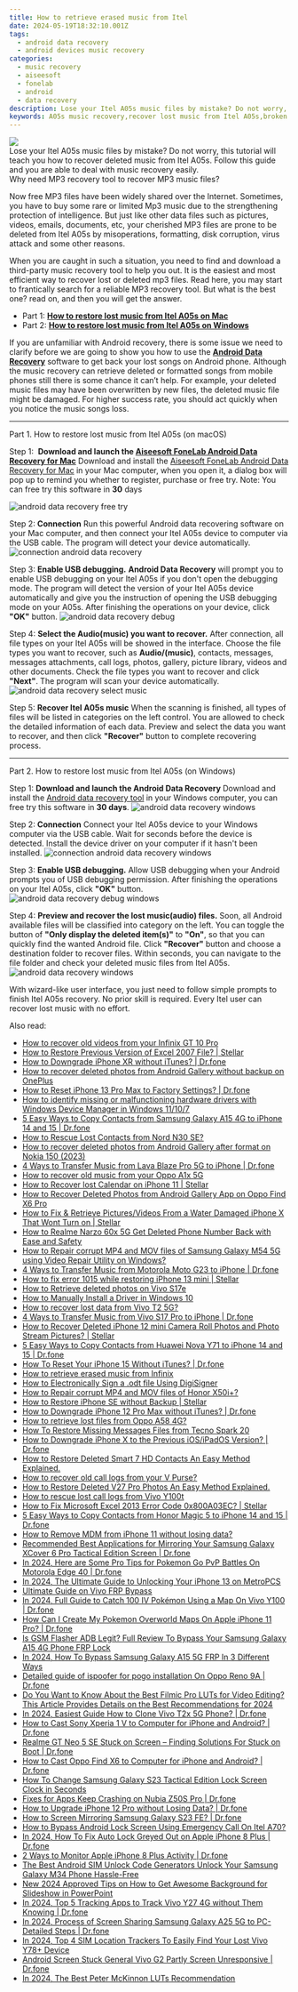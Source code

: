 ```yaml
---
title: How to retrieve erased music from Itel
date: 2024-05-19T18:32:10.001Z
tags: 
  - android data recovery
  - android devices music recovery
categories: 
  - music recovery
  - aiseesoft
  - fonelab
  - android
  - data recovery
description: Lose your Itel A05s music files by mistake? Do not worry, this tutorial will teach you how to recover deleted music from Itel A05s. Follow this guide and you are able to deal with music recovery easily.
keywords: A05s music recovery,recover lost music from Itel A05s,broken Itel songs recovery solution,Unerase music from Itel,save lost music on Itel A05s,undelete music from A05s,recover deleted music 2018 for Itel A05s,A05s data recovery,Itel reset but recover music,how to recover deleted music in A05s,how to retrieve song from Itel A05s,recover deleted song 2018 for Itel
---
```


<img src="https://img0mobiles.techidaily.com/images/best-assets/devices/itel/itel-a05s/3.jpg" class="atpl-imgstyle"  />

<div class="atpl-content atpl-for-fonelab-android recover-music">

<div class="atpl-post-description-part-1">
Lose your Itel A05s music files by mistake? Do not worry, this tutorial will teach you how to recover deleted music from Itel A05s. Follow this guide and you are able to deal with music recovery easily.
</div>



<div class="atpl-post-description-part-2">
<div class="tpl-content-sub-paragraph-title">
  Why need MP3 recovery tool to recover MP3 music files?
</div>
<div class="tpl-content-sub-paragraph-content">
  <p>
    Now free MP3 files have been widely shared over the Internet. Sometimes, you have to buy some rare or limited Mp3 music due to the strengthening protection of intelligence. But just like other data files such as pictures, videos, emails, documents, etc, your cherished MP3 files are prone to be deleted from Itel A05s by misoperations, formatting, disk corruption, virus attack and some other reasons.
  </p>
  <p>
    When you are caught in such a situation, you need to find and download a third-party music recovery tool to help you out. It is the easiest and most efficient way to recover lost or deleted mp3 files. Read here, you may start to frantically search for a reliable MP3 recovery tool. But what is the best one? read on, and then you will get the answer. 
  </p>
</div>
</div>

<ul>
  <li>Part 1: <strong><a href="#p1">How to restore lost music from Itel A05s on Mac</a></strong></li>
  <li>Part 2: <strong><a href="#p2">How to restore lost music from Itel A05s on Windows</a></strong></li>
</ul>


<div class="atpl-post-description-part-3">
<div class="tpl-content-sub-paragraph-normal">
  <p>
    If you are unfamiliar with Android recovery, there is some issue we need to clarify before we are going to show you how to use the <a href="https://tools.techidaily.com/aiseesoft-android-data-recovery/" ><strong>Android Data Recovery</strong></a> software to get back your lost songs on Android phone. Although the music recovery can retrieve deleted or formatted songs from mobile phones still there is some chance it can’t help. For example, your deleted music files may have been overwritten by new files, the deleted music file might be damaged. For higher success rate, you should act quickly when you notice the music songs loss.
  </p>
</div>
</div>



<!-- Part 1 -->
<a id="p1" name="p1" ></a><hr>

<div>
  <span class="atpl-step-part-style">Part 1. How to restore lost music from Itel A05s (on macOS)</span>
</div>

<span class="atpl-stepstyle-a"><span>Step 1: </span></span> <strong>Download and launch the <a href="https://tools.techidaily.com/aiseesoft-android-data-recovery-for-mac/" >Aiseesoft FoneLab Android Data Recovery for Mac</a></strong>
Download and install the <a href="https://tools.techidaily.com/aiseesoft-android-data-recovery-for-mac/" >Aiseesoft FoneLab Android Data Recovery for Mac</a> in your Mac computer, when you open it, a dialog box will pop up to remind you whether to register, purchase or free try.
Note: You can free try this software in <strong>30</strong> days

<img src="https://tools.techidaily.com/images/apps/aiseesoft/android-data-recovery/mac-free-try.png" class="atpl-imgstyle" alt="android data recovery free try" />

<span class="atpl-stepstyle-a"><span>Step 2: </span></span> <strong>Connection</strong>
Run this powerful Android data recovering software on your Mac computer, and then connect your Itel A05s device to computer via the USB cable. The program will detect your device automatically.
<img src="https://tools.techidaily.com/images/apps/aiseesoft/android-data-recovery/mac-connection-interface.jpg" class="atpl-imgstyle" alt="connection android data recovery" />

<span class="atpl-stepstyle-a"><span>Step 3: </span></span> <strong>Enable USB debugging.</strong>
<strong>Android Data Recovery</strong> will prompt you to enable USB debugging on your Itel A05s if you don't open the debugging mode. The program will detect the version of your Itel A05s device automatically and give you the instruction of opening the USB debugging mode on your A05s. After finishing the operations on your device, click <strong>"OK"</strong> button.
<img src="https://tools.techidaily.com/images/apps/aiseesoft/android-data-recovery/mac-android-usb-debug.jpg"  class="atpl-imgstyle" alt="android data recovery debug" />

<span class="atpl-stepstyle-a"><span>Step 4: </span></span> <strong>Select the Audio(music) you want to recover.</strong>
After connection, all file types on your Itel A05s will be showed in the interface. Choose the file types you want to recover, such as <strong>Audio/(music)</strong>, contacts, messages, messages attachments, call logs, photos, gallery, picture library, videos and other documents. Check the file types you want to recover and click <b>"Next"</b>. The program will scan your device automatically.
<img src="https://tools.techidaily.com/images/apps/aiseesoft/android-data-recovery/mac-choose-type-music.jpg" class="atpl-imgstyle" alt="android data recovery select music" />

<span class="atpl-stepstyle-a"><span>Step 5: </span></span> <strong>Recover Itel A05s music</strong>
When the scanning is finished, all types of files will be listed in categories on the left control. You are allowed to check the detailed information of each data. Preview and select the data you want to recover, and then click <b>"Recover"</b> button to complete recovering process.


<a id="p2" name="p2"></a><hr>

<!-- Part 2 -->
<div>
  <span class="atpl-step-part-style">Part 2. How to restore lost music from Itel A05s (on Windows)</span>
</div>

<span class="atpl-stepstyle-a"><span>Step 1: </span></span> <strong>Download and launch the Android Data Recovery</strong>
Download and install the <a href="https://tools.techidaily.com/aiseesoft-android-data-recovery-for-win/" >Android data recovery tool</a> in your Windows computer, you can free try this software in <b>30 days</b>.
<img src="https://tools.techidaily.com/images/apps/aiseesoft/android-data-recovery/win-start-interface.png"  class="atpl-imgstyle" alt="android data recovery windows" />

<span class="atpl-stepstyle-a"><span>Step 2: </span></span> <strong>Connection</strong>
Connect your Itel A05s device to your Windows computer via the USB cable. Wait for seconds before the device is detected. Install the device driver on your computer if it hasn't been installed.
<img src="https://tools.techidaily.com/images/apps/aiseesoft/android-data-recovery/win-connection-interface.png" class="atpl-imgstyle" alt="connection android data recovery windows" />

<span class="atpl-stepstyle-a"><span>Step 3: </span></span> <strong>Enable USB debugging.</strong>
Allow USB debugging when your Android prompts you of USB debugging permission. After finishing the operations on your Itel A05s, click <b>"OK"</b> button.
<img src="https://tools.techidaily.com/images/apps/aiseesoft/android-data-recovery/win-android-usb-debug.png" class="atpl-imgstyle" alt="android data recovery debug windows" />

<span class="atpl-stepstyle-a"><span>Step 4: </span></span> <strong>Preview and recover the lost music(audio) files.</strong>
Soon, all Android available files will be classified into category on the left. You can toggle the button of <b>"Only display the deleted item(s)"</b> to <b>"On"</b>, so that you can quickly find the wanted Android file. Click <b>"Recover"</b> button and choose a destination folder to recover files. Within seconds, you can navigate to the file folder and check your deleted music files from Itel A05s.
<img src="https://tools.techidaily.com/images/apps/aiseesoft/android-data-recovery/win-recover-music.jpg" class="atpl-imgstyle" alt="android data recovery windows" />

<div class="atpl-post-description-part-4">
<div class="tpl-content-sub-paragraph-normal">
  <p>
    With wizard-like user interface, you just need to follow simple prompts to finish Itel A05s recovery. No prior skill is required. Every Itel user can recover lost music with no effort.
  </p>
</div>
</div>


<ins class="adsbygoogle"
     style="display:block"
     data-ad-client="ca-pub-7571918770474297"
     data-ad-slot="8358498916"
     data-ad-format="auto"
     data-full-width-responsive="true"></ins>



</div>
<ins class="adsbygoogle"
    style="display:block"
    data-ad-format="autorelaxed"
    data-ad-client="ca-pub-7571918770474297"
    data-ad-slot="1223367746"></ins>

<span class="atpl-alsoreadstyle">Also read:</span>
<div><ul>
<li><a href="https://blog-min.techidaily.com/how-to-recover-old-videos-from-your-infinix-gt-10-pro-by-fonelab-android-recover-video/"><u>How to recover old videos from your Infinix GT 10 Pro</u></a></li>
<li><a href="https://blog-min.techidaily.com/how-to-restore-previous-version-of-excel-2007-file-stellar-by-stellar-guide/"><u>How to Restore Previous Version of Excel 2007 File? | Stellar</u></a></li>
<li><a href="https://blog-min.techidaily.com/how-to-downgrade-iphone-xr-without-itunes-drfone-by-drfone-ios-system-repair-ios-system-repair/"><u>How to Downgrade iPhone XR without iTunes? | Dr.fone</u></a></li>
<li><a href="https://blog-min.techidaily.com/how-to-recover-deleted-photos-from-android-gallery-without-backup-on-oneplus-by-stellar-photo-recovery-android-mobile-photo-recover/"><u>How to recover deleted photos from Android Gallery without backup on OnePlus</u></a></li>
<li><a href="https://blog-min.techidaily.com/how-to-reset-iphone-13-pro-max-to-factory-settings-drfone-by-drfone-ios-system-repair-ios-system-repair/"><u>How to Reset iPhone 13 Pro Max to Factory Settings? | Dr.fone</u></a></li>
<li><a href="https://blog-min.techidaily.com/how-to-identify-missing-or-malfunctioning-hardware-drivers-with-windows-device-manager-in-windows-11107-by-drivereasy-guide/"><u>How to identify missing or malfunctioning hardware drivers with Windows Device Manager in Windows 11/10/7</u></a></li>
<li><a href="https://blog-min.techidaily.com/5-easy-ways-to-copy-contacts-from-samsung-galaxy-a15-4g-to-iphone-14-and-15-drfone-by-drfone-transfer-from-android-transfer-from-android/"><u>5 Easy Ways to Copy Contacts from Samsung Galaxy A15 4G to iPhone 14 and 15 | Dr.fone</u></a></li>
<li><a href="https://blog-min.techidaily.com/how-to-rescue-lost-contacts-from-nord-n30-se-by-fonelab-android-recover-contacts/"><u>How to Rescue Lost Contacts from Nord N30 SE?</u></a></li>
<li><a href="https://blog-min.techidaily.com/how-to-recover-deleted-photos-from-android-gallery-after-format-on-nokia-150-2023-by-stellar-photo-recovery-android-mobile-photo-recover/"><u>How to recover deleted photos from Android Gallery after format on Nokia 150 (2023)</u></a></li>
<li><a href="https://blog-min.techidaily.com/4-ways-to-transfer-music-from-lava-blaze-pro-5g-to-iphone-drfone-by-drfone-transfer-from-android-transfer-from-android/"><u>4 Ways to Transfer Music from Lava Blaze Pro 5G to iPhone | Dr.fone</u></a></li>
<li><a href="https://blog-min.techidaily.com/how-to-recover-old-music-from-your-oppo-a1x-5g-by-fonelab-android-recover-music/"><u>How to recover old music from your Oppo A1x 5G</u></a></li>
<li><a href="https://blog-min.techidaily.com/how-to-recover-lost-calendar-on-iphone-11-stellar-by-stellar-data-recovery-ios-iphone-data-recovery/"><u>How to Recover lost Calendar on iPhone 11 | Stellar</u></a></li>
<li><a href="https://blog-min.techidaily.com/how-to-recover-deleted-photos-from-android-gallery-app-on-oppo-find-x6-pro-by-stellar-photo-recovery-android-mobile-photo-recover/"><u>How to Recover Deleted Photos from Android Gallery App on Oppo Find X6 Pro</u></a></li>
<li><a href="https://blog-min.techidaily.com/how-to-fix-and-retrieve-picturesvideos-from-a-water-damaged-iphone-x-that-wont-turn-on-stellar-by-stellar-data-recovery-ios-iphone-data-recovery/"><u>How to Fix & Retrieve Pictures/Videos From a Water Damaged iPhone X That Wont Turn on | Stellar</u></a></li>
<li><a href="https://blog-min.techidaily.com/how-to-realme-narzo-60x-5g-get-deleted-phone-number-back-with-ease-and-safety-by-fonelab-android-recover-contacts/"><u>How to Realme Narzo 60x 5G Get Deleted Phone Number Back with Ease and Safety</u></a></li>
<li><a href="https://blog-min.techidaily.com/how-to-repair-corrupt-mp4-and-mov-files-of-samsung-galaxy-m54-5g-using-video-repair-utility-on-windows-by-stellar-video-repair-mobile-video-repair/"><u>How to Repair corrupt MP4 and MOV files of Samsung Galaxy M54 5G using Video Repair Utility on Windows? </u></a></li>
<li><a href="https://blog-min.techidaily.com/4-ways-to-transfer-music-from-motorola-moto-g23-to-iphone-drfone-by-drfone-transfer-from-android-transfer-from-android/"><u>4 Ways to Transfer Music from Motorola Moto G23 to iPhone | Dr.fone</u></a></li>
<li><a href="https://blog-min.techidaily.com/how-to-fix-error-1015-while-restoring-iphone-13-mini-stellar-by-stellar-data-recovery-ios-iphone-data-recovery/"><u>How to fix error 1015 while restoring iPhone 13 mini | Stellar</u></a></li>
<li><a href="https://blog-min.techidaily.com/how-to-retrieve-deleted-photos-on-vivo-s17e-by-stellar-photo-recovery-android-mobile-photo-recover/"><u>How to Retrieve  deleted photos on Vivo S17e</u></a></li>
<li><a href="https://blog-min.techidaily.com/how-to-manually-install-a-driver-in-windows-10-by-drivereasy-guide/"><u>How to Manually Install a Driver in Windows 10</u></a></li>
<li><a href="https://blog-min.techidaily.com/how-to-recover-lost-data-from-vivo-t2-5g-by-fonelab-android-recover-data/"><u>How to recover lost data from Vivo T2 5G?</u></a></li>
<li><a href="https://blog-min.techidaily.com/4-ways-to-transfer-music-from-vivo-s17-pro-to-iphone-drfone-by-drfone-transfer-from-android-transfer-from-android/"><u>4 Ways to Transfer Music from Vivo S17 Pro to iPhone | Dr.fone</u></a></li>
<li><a href="https://blog-min.techidaily.com/how-to-recover-deleted-iphone-12-mini-camera-roll-photos-and-photo-stream-pictures-stellar-by-stellar-data-recovery-ios-iphone-data-recovery/"><u>How to Recover Deleted iPhone 12 mini Camera Roll Photos and Photo Stream Pictures? | Stellar</u></a></li>
<li><a href="https://blog-min.techidaily.com/5-easy-ways-to-copy-contacts-from-huawei-nova-y71-to-iphone-14-and-15-drfone-by-drfone-transfer-from-android-transfer-from-android/"><u>5 Easy Ways to Copy Contacts from Huawei Nova Y71 to iPhone 14 and 15 | Dr.fone</u></a></li>
<li><a href="https://blog-min.techidaily.com/how-to-reset-your-iphone-15-without-itunes-drfone-by-drfone-ios-system-repair-ios-system-repair/"><u>How To Reset Your iPhone 15 Without iTunes? | Dr.fone</u></a></li>
<li><a href="https://blog-min.techidaily.com/how-to-retrieve-erased-music-from-infinix-by-fonelab-android-recover-music/"><u>How to retrieve erased music from Infinix</u></a></li>
<li><a href="https://blog-min.techidaily.com/how-to-electronically-sign-a-odt-file-using-digisigner-by-ldigisigner-sign-a-word-sign-a-word/"><u>How to Electronically Sign a .odt file Using DigiSigner</u></a></li>
<li><a href="https://blog-min.techidaily.com/how-to-repair-corrupt-mp4-and-mov-files-of-honor-x50iplus-by-stellar-video-repair-mobile-video-repair/"><u>How to Repair corrupt MP4 and MOV files of Honor X50i+? </u></a></li>
<li><a href="https://blog-min.techidaily.com/how-to-restore-iphone-se-without-backup-stellar-by-stellar-data-recovery-ios-iphone-data-recovery/"><u>How to Restore iPhone SE without Backup | Stellar</u></a></li>
<li><a href="https://blog-min.techidaily.com/how-to-downgrade-iphone-12-pro-max-without-itunes-drfone-by-drfone-ios-system-repair-ios-system-repair/"><u>How to Downgrade iPhone 12 Pro Max without iTunes? | Dr.fone</u></a></li>
<li><a href="https://blog-min.techidaily.com/how-to-retrieve-lost-files-from-oppo-a58-4g-by-fonelab-android-recover-data/"><u>How to retrieve lost files from Oppo A58 4G?</u></a></li>
<li><a href="https://blog-min.techidaily.com/how-to-restore-missing-messages-files-from-tecno-spark-20-by-fonelab-android-recover-messages/"><u>How To  Restore Missing Messages Files from Tecno Spark 20</u></a></li>
<li><a href="https://blog-min.techidaily.com/how-to-downgrade-iphone-x-to-the-previous-iosipados-version-drfone-by-drfone-ios-system-repair-ios-system-repair/"><u>How to Downgrade iPhone X to the Previous iOS/iPadOS Version? | Dr.fone</u></a></li>
<li><a href="https://blog-min.techidaily.com/how-to-restore-deleted-smart-7-hd-contacts-an-easy-method-explained-by-fonelab-android-recover-contacts/"><u>How to Restore Deleted Smart 7 HD Contacts  An Easy Method Explained.</u></a></li>
<li><a href="https://blog-min.techidaily.com/how-to-recover-old-call-logs-from-your-v-purse-by-fonelab-android-recover-call-logs/"><u>How to recover old call logs from your V Purse?</u></a></li>
<li><a href="https://blog-min.techidaily.com/how-to-restore-deleted-v27-pro-photos-an-easy-method-explained-by-fonelab-android-recover-photos/"><u>How to Restore Deleted V27 Pro Photos  An Easy Method Explained.</u></a></li>
<li><a href="https://blog-min.techidaily.com/how-to-rescue-lost-call-logs-from-vivo-y100t-by-fonelab-android-recover-call-logs/"><u>How to rescue lost call logs from Vivo Y100t</u></a></li>
<li><a href="https://blog-min.techidaily.com/how-to-fix-microsoft-excel-2013-error-code-0x800a03ec-stellar-by-stellar-guide/"><u>How to Fix Microsoft Excel 2013 Error Code 0x800A03EC? | Stellar</u></a></li>
<li><a href="https://blog-min.techidaily.com/5-easy-ways-to-copy-contacts-from-honor-magic-5-to-iphone-14-and-15-drfone-by-drfone-transfer-from-android-transfer-from-android/"><u>5 Easy Ways to Copy Contacts from Honor Magic 5 to iPhone 14 and 15 | Dr.fone</u></a></li>
<li><a href="https://blog-min.techidaily.com/how-to-remove-mdm-from-iphone-11-without-losing-data-by-drfone-ios-unlock-ios-unlock/"><u>How to Remove MDM from iPhone 11 without losing data?</u></a></li>
<li><a href="https://screen-mirror.techidaily.com/recommended-best-applications-for-mirroring-your-samsung-galaxy-xcover-6-pro-tactical-edition-screen-drfone-by-drfone-android/"><u>Recommended Best Applications for Mirroring Your Samsung Galaxy XCover 6 Pro Tactical Edition Screen | Dr.fone</u></a></li>
<li><a href="https://android-pokemon-go.techidaily.com/in-2024-here-are-some-pro-tips-for-pokemon-go-pvp-battles-on-motorola-edge-40-drfone-by-drfone-virtual-android/"><u>In 2024, Here are Some Pro Tips for Pokemon Go PvP Battles On Motorola Edge 40 | Dr.fone</u></a></li>
<li><a href="https://sim-unlock.techidaily.com/in-2024-the-ultimate-guide-to-unlocking-your-iphone-13-on-metropcs-by-drfone-ios/"><u>In 2024, The Ultimate Guide to Unlocking Your iPhone 13 on MetroPCS</u></a></li>
<li><a href="https://bypass-frp.techidaily.com/ultimate-guide-on-vivo-frp-bypass-by-drfone-android/"><u>Ultimate Guide on Vivo FRP Bypass</u></a></li>
<li><a href="https://change-location.techidaily.com/in-2024-full-guide-to-catch-100-iv-pokemon-using-a-map-on-vivo-y100-drfone-by-drfone-virtual-android/"><u>In 2024, Full Guide to Catch 100 IV Pokémon Using a Map On Vivo Y100 | Dr.fone</u></a></li>
<li><a href="https://ios-pokemon-go.techidaily.com/how-can-i-create-my-pokemon-overworld-maps-on-apple-iphone-11-pro-drfone-by-drfone-virtual-ios/"><u>How Can I Create My Pokemon Overworld Maps On Apple iPhone 11 Pro? | Dr.fone</u></a></li>
<li><a href="https://bypass-frp.techidaily.com/is-gsm-flasher-adb-legit-full-review-to-bypass-your-samsung-galaxy-a15-4g-phone-frp-lock-by-drfone-android/"><u>Is GSM Flasher ADB Legit? Full Review To Bypass Your Samsung Galaxy A15 4G Phone FRP Lock</u></a></li>
<li><a href="https://android-frp.techidaily.com/in-2024-how-to-bypass-samsung-galaxy-a15-5g-frp-in-3-different-ways-by-drfone-android/"><u>In 2024, How To Bypass Samsung Galaxy A15 5G FRP In 3 Different Ways</u></a></li>
<li><a href="https://android-pokemon-go.techidaily.com/detailed-guide-of-ispoofer-for-pogo-installation-on-oppo-reno-9a-drfone-by-drfone-virtual-android/"><u>Detailed guide of ispoofer for pogo installation On Oppo Reno 9A | Dr.fone</u></a></li>
<li><a href="https://ai-editing-video.techidaily.com/do-you-want-to-know-about-the-best-filmic-pro-luts-for-video-editing-this-article-provides-details-on-the-best-recommendations-for-2024/"><u>Do You Want to Know About the Best Filmic Pro LUTs for Video Editing? This Article Provides Details on the Best Recommendations for 2024</u></a></li>
<li><a href="https://android-transfer.techidaily.com/in-2024-easiest-guide-how-to-clone-vivo-t2x-5g-phone-drfone-by-drfone-transfer-from-android-transfer-from-android/"><u>In 2024, Easiest Guide How to Clone Vivo T2x 5G Phone? | Dr.fone</u></a></li>
<li><a href="https://screen-mirror.techidaily.com/how-to-cast-sony-xperia-1-v-to-computer-for-iphone-and-android-drfone-by-drfone-android/"><u>How to Cast Sony Xperia 1 V to Computer for iPhone and Android? | Dr.fone</u></a></li>
<li><a href="https://fix-guide.techidaily.com/realme-gt-neo-5-se-stuck-on-screen-finding-solutions-for-stuck-on-boot-drfone-by-drfone-fix-android-problems-fix-android-problems/"><u>Realme GT Neo 5 SE Stuck on Screen – Finding Solutions For Stuck on Boot | Dr.fone</u></a></li>
<li><a href="https://screen-mirror.techidaily.com/how-to-cast-oppo-find-x6-to-computer-for-iphone-and-android-drfone-by-drfone-android/"><u>How to Cast Oppo Find X6 to Computer for iPhone and Android? | Dr.fone</u></a></li>
<li><a href="https://android-unlock.techidaily.com/how-to-change-samsung-galaxy-s23-tactical-edition-lock-screen-clock-in-seconds-by-drfone-android/"><u>How To Change Samsung Galaxy S23 Tactical Edition Lock Screen Clock in Seconds</u></a></li>
<li><a href="https://howto.techidaily.com/fixes-for-apps-keep-crashing-on-nubia-z50s-pro-drfone-by-drfone-fix-android-problems-fix-android-problems/"><u>Fixes for Apps Keep Crashing on Nubia Z50S Pro | Dr.fone</u></a></li>
<li><a href="https://review-topics.techidaily.com/how-to-upgrade-iphone-12-pro-without-losing-data-drfone-by-drfone-ios-system-repair-ios-system-repair/"><u>How to Upgrade iPhone 12 Pro without Losing Data? | Dr.fone</u></a></li>
<li><a href="https://screen-mirror.techidaily.com/how-to-screen-mirroring-samsung-galaxy-s23-fe-drfone-by-drfone-android/"><u>How to Screen Mirroring Samsung Galaxy S23 FE? | Dr.fone</u></a></li>
<li><a href="https://unlock-android.techidaily.com/how-to-bypass-android-lock-screen-using-emergency-call-on-itel-a70-by-drfone-android/"><u>How to Bypass Android Lock Screen Using Emergency Call On Itel A70?</u></a></li>
<li><a href="https://iphone-unlock.techidaily.com/in-2024-how-to-fix-auto-lock-greyed-out-on-apple-iphone-8-plus-drfone-by-drfone-ios/"><u>In 2024, How To Fix Auto Lock Greyed Out on Apple iPhone 8 Plus | Dr.fone</u></a></li>
<li><a href="https://ios-location-track.techidaily.com/2-ways-to-monitor-apple-iphone-8-plus-activity-drfone-by-drfone-virtual-ios/"><u>2 Ways to Monitor Apple iPhone 8 Plus Activity | Dr.fone</u></a></li>
<li><a href="https://sim-unlock.techidaily.com/the-best-android-sim-unlock-code-generators-unlock-your-samsung-galaxy-m34-phone-hassle-free-by-drfone-android/"><u>The Best Android SIM Unlock Code Generators Unlock Your Samsung Galaxy M34 Phone Hassle-Free</u></a></li>
<li><a href="https://animation-videos.techidaily.com/new-2024-approved-tips-on-how-to-get-awesome-background-for-slideshow-in-powerpoint/"><u>New 2024 Approved Tips on How to Get Awesome Background for Slideshow in PowerPoint</u></a></li>
<li><a href="https://android-location-track.techidaily.com/in-2024-top-5-tracking-apps-to-track-vivo-y27-4g-without-them-knowing-drfone-by-drfone-virtual-android/"><u>In 2024, Top 5 Tracking Apps to Track Vivo Y27 4G without Them Knowing | Dr.fone</u></a></li>
<li><a href="https://screen-mirror.techidaily.com/in-2024-process-of-screen-sharing-samsung-galaxy-a25-5g-to-pc-detailed-steps-drfone-by-drfone-android/"><u>In 2024, Process of Screen Sharing Samsung Galaxy A25 5G to PC- Detailed Steps | Dr.fone</u></a></li>
<li><a href="https://android-unlock.techidaily.com/in-2024-top-4-sim-location-trackers-to-easily-find-your-lost-vivo-y78plus-device-by-drfone-android/"><u>In 2024, Top 4 SIM Location Trackers To Easily Find Your Lost Vivo Y78+ Device</u></a></li>
<li><a href="https://howto.techidaily.com/android-screen-stuck-general-vivo-g2-partly-screen-unresponsive-drfone-by-drfone-fix-android-problems-fix-android-problems/"><u>Android Screen Stuck General Vivo G2 Partly Screen Unresponsive | Dr.fone</u></a></li>
<li><a href="https://ai-editing-video.techidaily.com/in-2024-the-best-peter-mckinnon-luts-recommendation/"><u>In 2024, The Best Peter McKinnon LUTs Recommendation</u></a></li>
</ul></div>


